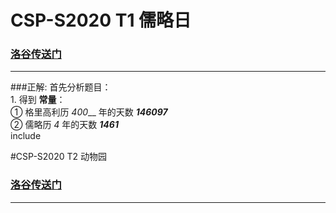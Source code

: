 # CSP-S2020 T1 儒略日
### [洛谷传送门](https://www.luogu.com.cn/problem/P7075)
___
###正解:
首先分析题目：
<br> 1. 得到 __常量__：
<br>① 格里高利历 _400___ 年的天数 ___146097___
<br>② 儒略历 _4_ 年的天数 ___1461___
<br>include

#CSP-S2020 T2 动物园
### [洛谷传送门](https://www.luogu.com.cn/problem/P7076)
___
####


